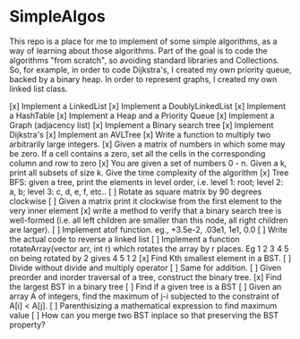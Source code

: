 SimpleAlgos
===========

This repo is a place for me to implement of some simple algorithms, as a way of learning about those algorithms.  Part of the goal is to code the algorithms "from scratch", so avoiding standard libraries and Collections.  So, for example, in order to code Dijkstra's, I created my own priority queue, backed by a binary heap.  In order to represent graphs, I created my own linked list class.  

[x] Implement a LinkedList
[x] Implement a DoublyLinkedList
[x] Implement a HashTable
[x] Implement a Heap and a Priority Queue
[x] Implement a Graph (adjacency list)
[x] Implement a Binary search tree
[x] Implement Dijkstra's
[x] Implement an AVLTree
[x] Write a function to multiply two arbitrarily large integers. 
[x] Given a matrix of numbers in which some may be zero. If a cell contains a zero, set all the cells in the corresponding column and row to zero
[x] You are given a set of numbers 0 - n. Given a k, print all subsets of size k. Give the time complexity of the algorithm
[x] Tree BFS: given a tree, print the elements in level order, i.e. level 1: root; level 2: a, b; level 3: c, d, e, f, etc.. 
[ ] Rotate as square matrix by 90 degrees clockwise
[ ] Given a matrix print it clockwise from the first element to the very inner element
[x] write a method to verify that a binary search tree is well-formed (i.e. all left children are smaller than this node, all right children are larger).
[ ] Implement atof function. eg., +3.5e-2, .03e1, 1e1, 0.0
[ ] Write the actual code to reverse a linked list
[ ] Implement a function rotateArray(vector<int> arr, int r) which rotates the array by r places. Eg 1 2 3 4 5 on being rotated by 2 gives 4 5 1 2
[x] Find Kth smallest element in a BST.
[ ] Divide without divide and multiply operator
[ ] Same for addition.
[ ] Given preorder and inorder traversal of a tree, construct the binary tree.
[x] Find the largest BST in a binary tree
[ ] Find if a given tree is a BST
[ ] Given an array A of integers, find the maximum of j-i subjected to the constraint of A[i] < A[j].
[ ] Parenthisizing a mathematical expression to find maximum value
[ ] How can you merge two BST inplace so that preserving the BST property?

